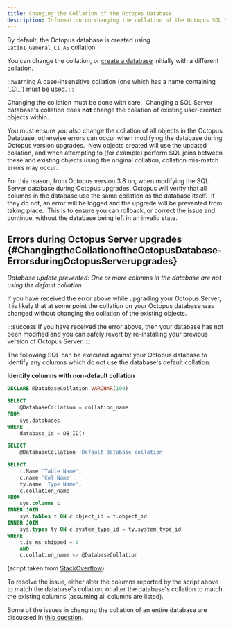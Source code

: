 ```yaml
---
title: Changing the Collation of the Octopus Database
description: Information on changing the collation of the Octopus SQL Server database.
---
```


By default, the Octopus database is created using `Latin1_General_CI_AS` collation.

You can change the collation, or [create a database](/docs/installation/installing-octopus/sql-server-database-requirements.md) initially with a different collation.

:::warning
A case-insensitive collation (one which has a name containing '\_CI\_') must be used.
:::

Changing the collation must be done with care.  Changing a SQL Server database's collation does **not** change the collation of existing user-created objects within.

You must ensure you also change the collation of all objects in the Octopus Database, otherwise errors can occur when modifying the database during Octopus version upgrades.  New objects created will use the updated collation, and when attempting to (for example) perform SQL joins between these and existing objects using the original collation, collation mis-match errors may occur.

For this reason, from Octopus version 3.8 on, when modifying the SQL Server database during Octopus upgrades, Octopus will verify that all columns in the database use the same collation as the database itself.  If they do not, an error will be logged and the upgrade will be prevented from taking place.  This is to ensure you can rollback, or correct the issue and continue, without the database being left in an invalid state.

## Errors during Octopus Server upgrades {#ChangingtheCollationoftheOctopusDatabase-ErrorsduringOctopusServerupgrades}

*Database update prevented: One or more columns in the database are not using the default collation*

If you have received the error above while upgrading your Octopus Server, it is likely that at some point the collation on your Octopus database was changed without changing the collation of the existing objects.

:::success
If you have received the error above, then your database has not been modified and you can safely revert by re-installing your previous version of Octopus Server.
:::

The following SQL can be executed against your Octopus database to identify any columns which do not use the database's default collation:

**Identify columns with non-default collation**

```sql
DECLARE @DatabaseCollation VARCHAR(100)

SELECT 
    @DatabaseCollation = collation_name 
FROM 
    sys.databases
WHERE 
    database_id = DB_ID()

SELECT 
    @DatabaseCollation 'Default database collation'

SELECT 
    t.Name 'Table Name',
    c.name 'Col Name',
    ty.name 'Type Name',
    c.collation_name
FROM 
    sys.columns c 
INNER JOIN 
    sys.tables t ON c.object_id = t.object_id
INNER JOIN 
    sys.types ty ON c.system_type_id = ty.system_type_id    
WHERE 
    t.is_ms_shipped = 0
    AND 
    c.collation_name <> @DatabaseCollation
```

(script taken from [StackOverflow](http://stackoverflow.com/a/8488567/249431))

To resolve the issue, either alter the columns reported by the script above to match the database's collation, or alter the database's collation to match the existing columns (assuming all columns are listed).

Some of the issues in changing the collation of an entire database are discussed in [this question](http://serverfault.com/questions/19577/how-do-i-change-the-collation-of-a-sql-server-database).
